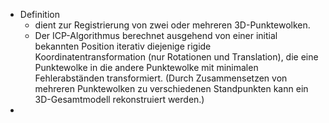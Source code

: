 - Definition 
	- dient zur Registrierung von zwei oder mehreren 3D-Punktewolken. 
	- Der ICP-Algorithmus berechnet ausgehend von einer initial bekannten Position iterativ diejenige rigide Koordinatentransformation (nur Rotationen und Translation), die eine Punktewolke in die andere Punktewolke mit minimalen Fehlerabständen transformiert. (Durch Zusammensetzen von mehreren Punktewolken zu verschiedenen Standpunkten kann ein 3D-Gesamtmodell rekonstruiert werden.) 
- 